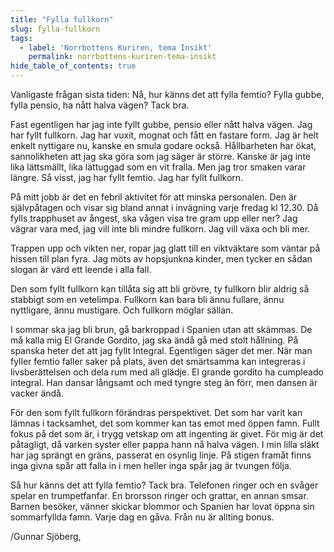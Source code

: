 ```yaml
---
title: "Fylla fullkorn"
slug: fylla-fullkorn
tags:
  - label: 'Norrbottens Kuriren, tema Insikt'
    permalink: norrbottens-kuriren-tema-insikt
hide_table_of_contents: true
---
```

Vanligaste frågan sista tiden: Nå, hur känns det att fylla femtio? Fylla gubbe, fylla pensio, ha nått halva vägen? Tack bra.

<!--truncate-->

Fast egentligen har jag inte fyllt gubbe, pensio eller nått halva vägen. Jag har fyllt fullkorn. Jag har vuxit, mognat och fått en fastare form. Jag är helt enkelt nyttigare nu, kanske en smula godare också. Hållbarheten har ökat, sannolikheten att jag ska göra som jag säger är större. Kanske är jag inte lika lättsmällt, lika lättuggad som en vit fralla. Men jag tror smaken varar längre. Så visst, jag har fyllt femtio. Jag har fyllt fullkorn.

På mitt jobb är det en febril aktivitet för att minska personalen. Den är självpåtagen och visar sig bland annat i invägning varje fredag kl 12.30\. Då fylls trapphuset av ångest, ska vågen visa tre gram upp eller ner? Jag vägrar vara med, jag vill inte bli mindre fullkorn. Jag vill växa och bli mer. 

Trappen upp och vikten ner, ropar jag glatt till en viktväktare som väntar på hissen till plan fyra. Jag möts av hopsjunkna kinder, men tycker en sådan slogan är värd ett leende i alla fall.

Den som fyllt fullkorn kan tillåta sig att bli grövre, ty fullkorn blir aldrig så stabbigt som en vetelimpa. Fullkorn kan bara bli ännu fullare, ännu nyttligare, ännu mustigare. Och fullkorn möglar sällan. 

I sommar ska jag bli brun, gå barkroppad i Spanien utan att skämmas. De må kalla mig El Grande Gordito, jag ska ändå gå med stolt hållning. På spanska heter det att jag fyllt Integral. Egentligen säger det mer. När man fyller femtio faller saker på plats, även det smärtsamma kan integreras i livsberättelsen och dela rum med all glädje. El grande gordito ha cumpleado integral. Han dansar långsamt och med tyngre steg än förr, men dansen är vacker ändå.

För den som fyllt fullkorn förändras perspektivet. Det som har varit kan lämnas i tacksamhet, det som kommer kan tas emot med öppen famn. Fullt fokus på det som är, i trygg vetskap om att ingenting är givet. För mig är det påtagligt, då varken syster eller pappa hann nå halva vägen. I min lilla släkt har jag sprängt en gräns, passerat en osynlig linje. På stigen framåt finns inga givna spår att falla in i men heller inga spår jag är tvungen följa. 

Så hur känns det att fylla femtio? Tack bra. Telefonen ringer och en svåger spelar en trumpetfanfar. En brorsson ringer och grattar, en annan smsar. Barnen besöker, vänner skickar blommor och Spanien har lovat öppna sin sommarfyllda famn. Varje dag en gåva. Från nu är allting bonus.

/Gunnar Sjöberg,
